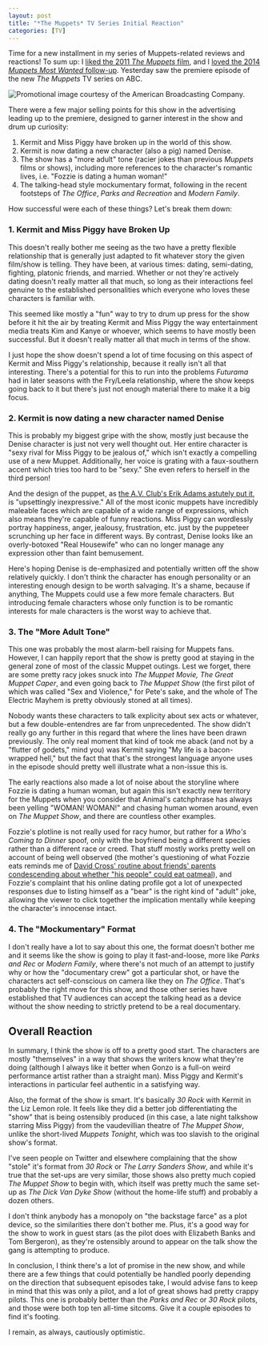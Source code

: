 ```yaml
---
layout: post
title: "*The Muppets* TV Series Initial Reaction"
categories: [TV]
---
```

  

Time for a new installment in my series of Muppets-related reviews and reactions! 
To sum up: I [liked the 2011 *The Muppets* film](https://www.bradwestness.com/2011/11/30/the-muppets-the-greatest-work-of-fan-fiction/),
and I [loved the 2014 *Muppets Most Wanted* follow-up](https://www.bradwestness.com/2014/03/22/muppets-most-wanted-now-we-re-here-and-there-s/).
Yesterday saw the premiere episode of the new *The Muppets* TV series on ABC.

![Promotional image courtesy of the American Broadcasting Company.](https://www.bradwestness.com/content/images/the_muppets.jpg)

There were a few major selling points for this show in the advertising leading up to
the premiere, designed to garner interest in the show and drum up curiosity:

1. Kermit and Miss Piggy have broken up in the world of this show.
2. Kermit is now dating a new character (also a pig) named Denise.
3. The show has a "more adult" tone (racier jokes than previous *Muppets* films or shows), including more references to the character's romantic lives, i.e. "Fozzie is dating a human woman!"
4. The talking-head style mockumentary format, following in the recent footsteps of *The Office*, *Parks and Recreation* and *Modern Family*.

How successful were each of these things? Let's break them down:

### 1. Kermit and Miss Piggy have Broken Up

This doesn't really bother me seeing as the two have a pretty flexible relationship that is
generally just adapted to fit whatever story the given film/show is telling. They have been, at
various times: dating, semi-dating, fighting, platonic friends, and married. Whether or not they're
actively dating doesn't really matter all that much, so long as their interactions feel genuine
to the established personalities which everyone who loves these characters is familiar with.

This seemed like mostly a "fun" way to try to drum up press for the show before it hit the air by 
treating Kermit and Miss Piggy the way entertainment media treats Kim and Kanye or whoever,
which seems to have mostly been successful. But it doesn't really matter all that much in terms
of the show.

I just hope the show doesn't spend a lot of time focusing on this aspect of Kermit and Miss Piggy's
relationship, because it really isn't all that interesting. There's a potential for this to run
into the problems *Futurama* had in later seasons with the Fry/Leela relationship, where the show
keeps going back to it but there's just not enough material there to make it a big focus.

### 2. Kermit is now dating a new character named Denise

This is probably my biggest gripe with the show, mostly just because the Denise character is just not
very well thought out. Her entire character is "sexy rival for Miss Piggy to be
jealous of," which isn't exactly a compelling use of a new Muppet. Additionally, her voice is
grating with a faux-southern accent which tries too hard to be "sexy." She even refers to herself
in the third person!

And the design of the puppet, as 
[the A.V. Club's Erik Adams astutely put it](http://www.avclub.com/review/its-emotions-not-humor-makes-muppets-adult-225635),
is "upsettingly inexpressive." All of the most iconic muppets have incredibly maleable faces which
are capable of a wide range of expressions, which also means they're capable of funny reactions. Miss Piggy can wordlessly portray happiness, anger, jealousy, frustration, etc. just by
the puppeteer scrunching up her face in different ways. By contrast, Denise looks like an overly-botoxed
"Real Housewife" who can no longer manage any expression other than faint bemusement.

Here's hoping Denise is de-emphasized and potentially written off the show relatively quickly. I don't
think the character has enough personality or an interesting enough design to be worth salvaging. It's a shame,
because if anything, The Muppets could use a few more female characters. But introducing female
characters whose only function is to be romantic interests for male characters is the worst way
to achieve that.

### 3. The "More Adult Tone"

This one was probably the most alarm-bell raising for Muppets fans. However, I can happily report
that the show is pretty good at staying in the general zone of most of the classic Muppet outings.
Lest we forget, there are some pretty racy jokes snuck into *The Muppet Movie,* *The Great Muppet Caper*,
and even going back to *The Muppet Show* (the first pilot of which was called "Sex and Violence," for
Pete's sake, and the whole of The Electric Mayhem is pretty obviously stoned at all times).

Nobody wants these characters to talk explicity about sex acts or whatever, but a few double-entendres
are far from unprecedented. The show didn't really go any further in this regard that where the lines
have been drawn previously. The only real moment that kind of took me aback
(and not by a "flutter of godets," mind you) was Kermit saying "My life is a bacon-wrapped hell," but the
fact that that's the strongest language anyone uses in the episode should pretty well illustrate what a
non-issue this is.

The early reactions also made a lot of noise about the storyline where Fozzie is dating a human woman,
but again this isn't exactly new territory for the Muppets when you consider that Animal's catchphrase
has always been yelling "WOMAN! WOMAN!" and chasing human women around, even on *The Muppet Show*, and
there are countless other examples.

Fozzie's plotline is not really used for racy humor, but rather for a *Who's Coming to Dinner* spoof, only with the
boyfriend being a different species rather than a different race or creed. That stuff mostly works pretty well
on account of being well observed (the mother's questioning of what Fozzie eats reminds me of 
[David Cross' routine about friends' parents condescending about whether "his people" could eat oatmeal](https://www.youtube.com/watch?v=z09So1j4kpk#t=08m02s)),
and Fozzie's complaint that his online dating profile got a lot of unexpected responses due to listing
himself as a "bear" is the right kind of "adult" joke, allowing the viewer to click together the
implication mentally while keeping the character's innocense intact.

### 4. The "Mockumentary" Format

I don't really have a lot to say about this one, the format doesn't bother me and it seems like the show
is going to play it fast-and-loose, more like *Parks and Rec* or *Modern Family*, where there's not much
of an attempt to justify why or how the "documentary crew" got a particular shot, or have the characters
act self-conscious on camera like they on *The Office*. That's probably the right move for this show,
and those other series have established that TV audiences can accept the talking head as a device without
the show needing to strictly pretend to be a real documentary.

## Overall Reaction

In summary, I think the show is off to a pretty good start. The characters are mostly "themselves" in a
way that shows the writers know what they're doing (although I always like it better when Gonzo is a
full-on weird performance artist rather than a straight man). Miss Piggy and Kermit's
interactions in particular feel authentic in a satisfying way.

Also, the format of the show is smart. It's basically *30 Rock* with Kermit in the Liz Lemon role. It feels
like they did a better job differentiating the "show" that is being ostensibly produced (in this case,
a late night talkshow starring Miss Piggy) from the vaudevillian theatre of *The Muppet Show*, unlike
the short-lived *Muppets Tonight*, which was too slavish to the original show's format.

I've seen people on Twitter and elsewhere complaining that the show "stole" it's format from
*30 Rock* or *The Larry Sanders Show*, and while it's true that the set-ups are very similar, those
shows also pretty much copied *The Muppet Show* to begin with, which itself was pretty much the same
set-up as *The Dick Van Dyke Show* (without the home-life stuff) and probably a dozen others.

I don't think anybody has a monopoly on "the backstage farce" as a plot device, so the similarities
there don't bother me. Plus, it's a good way for the show to work in guest stars (as the pilot does
with Elizabeth Banks and Tom Bergeron), as they're ostensibly around to appear on the talk show the
gang is attempting to produce.

In conclusion, I think there's a lot of promise in the new show, and while there are a few things that
could potentially be handled poorly depending on the direction that subsequent episodes take, I would
advise fans to keep in mind that this was only a pilot, and a lot of great shows had pretty crappy pilots.
This one is probably better than the *Parks and Rec* or *30 Rock* pilots, and those were both top ten
all-time sitcoms. Give it a couple episodes to find it's footing.

I remain, as always, cautiously optimistic.